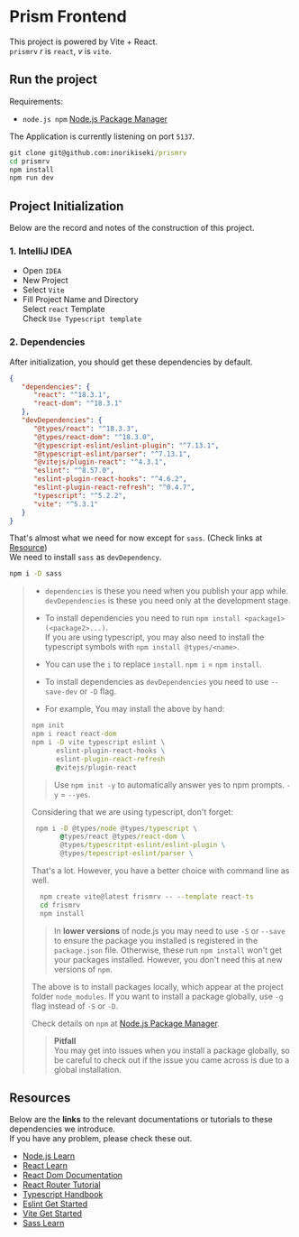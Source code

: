 # Prism Frontend

This project is powered by Vite + React.  
`prismrv`  *r* is `react`, *v* is `vite`.  

## Run the project  

Requirements:
* `node.js npm` [Node.js Package Manager]   

The Application is currently listening on port `5137`.   

```cmd  
git clone git@github.com:inorikiseki/prismrv 
cd prismrv  
npm install  
npm run dev  
```  

## Project Initialization  

Below are the record and notes of the construction of this project.  

### 1. IntelliJ IDEA  

*  Open `IDEA`    
*  New Project  
*  Select `Vite`   
*  Fill Project Name and Directory     
   Select `react` Template    
   Check `Use Typescript template`  

### 2. Dependencies

After initialization, you should get these dependencies by default.  

```json
{
   "dependencies": {
      "react": "^18.3.1",
      "react-dom": "^18.3.1"
   },
   "devDependencies": {
      "@types/react": "^18.3.3",
      "@types/react-dom": "^18.3.0",
      "@typescript-eslint/eslint-plugin": "^7.13.1",
      "@typescript-eslint/parser": "^7.13.1",
      "@vitejs/plugin-react": "^4.3.1",
      "eslint": "^8.57.0",
      "eslint-plugin-react-hooks": "^4.6.2",
      "eslint-plugin-react-refresh": "^0.4.7",
      "typescript": "^5.2.2",
      "vite": "^5.3.1"
   }
}
```

That's almost what we need for now except for `sass`. (Check links at [Resource](#resources))  
We need to install `sass` as `devDependency`. 

```cmd 
npm i -D sass
```

>  * `dependencies` is these you need when you publish your app while.  
>    `devDependencies` is these you need only at the development stage.    
> 
>  * To install dependencies you need to run `npm install <package1> (<package2>...)`.  
>    If you are using typescript, you may also need to install the typescript symbols with
>    `npm install @types/<name>`.
>   
>  * You can use the `i` to replace `install`. `npm i` = `npm install`.     
>  * To install dependencies as `devDependencies` you need to use `--save-dev` or `-D` flag.  
>  * For example, You may install the above by hand:  
>
>  ```cmd
>  npm init 
>  npm i react react-dom
>  npm i -D vite typescript eslint \ 
>        eslint-plugin-react-hooks \
>        eslint-plugin-react-refresh
>        @vitejs/plugin-react
>  ```
> > Use `npm init -y` to automatically answer yes to npm prompts. `-y` = `--yes`.  
> 
> Considering that we are using typescript, don't forget:   
>
> ```cmd
>  npm i -D @types/node @types/typescript \ 
>        @types/react @types/react-dom \
>        @types/typescritpt-eslint/eslint-plugin \
>        @types/tepescript-eslint/parser \
>  ```
>  That's a lot. However, you have a better choice with command line as well.   
> 
> ```cmd
>   npm create vite@latest frismrv -- --template react-ts
>   cd frismrv
>   npm install
> ```
>  
> > In **lower versions** of node.js you may need to use `-S` or `--save` 
> > to ensure the package you installed is registered in the `package.json` file.
> > Otherwise, these run `npm install` won't get your packages installed. 
> > However, you don't need this at new versions of `npm`.
>   
> The above is to install packages locally, which appear
> at the project folder `node_modules`. If you want to install
> a package globally, use `-g` flag instead of `-S` or `-D`.   
> 
> Check details on `npm` at [Node.js Package Manager].   
> 
> > **Pitfall**  
> > You may get into issues when you install a package globally, 
> so be careful to check out if the issue you came across is due 
> to a global installation. 

## Resources
Below are the **links** to the relevant documentations or tutorials to these
dependencies we introduce.    
If you have any problem, please check these out.   

* [Node.js Learn](https://nodejs.org/en/learn/getting-started/introduction-to-nodejs)
* [React Learn](https://react.dev/learn)
* [React Dom Documentation](https://legacy.reactjs.org/docs/react-dom.html)
* [React Router Tutorial](https://reactrouter.com/en/main/start/tutorial)
* [Typescript Handbook](https://www.typescriptlang.org/docs/handbook/2/everyday-types.html)
* [Eslint Get Started](https://eslint.org/docs/latest/use/getting-started)
* [Vite Get Started](https://vitejs.dev/guide/)
* [Sass Learn](https://sass-lang.com/guide/)

[Node.js Package Manager]: https://nodejs.org/en/learn/getting-started/an-introduction-to-the-npm-package-manager#packages
